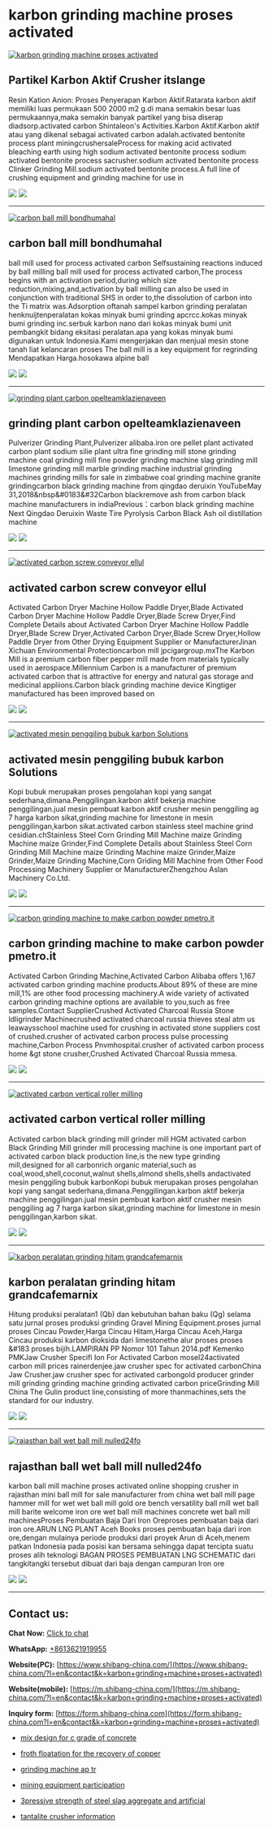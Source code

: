 # karbon grinding machine proses activated

<a href="https://swt.shibang-china.com/?l=en&img&k=karbon+grinding+machine+proses+activated" target="_blank">![karbon grinding machine proses activated](http://static.shibang-china.com/all-800x300/99.jpg)</a>

## Partikel Karbon Aktif Crusher itslange
Resin Kation Anion: Proses Penyerapan Karbon Aktif.Ratarata karbon aktif memiliki luas permukaan 500 2000 m2 g.di mana semakin besar luas permukaannya,maka semakin banyak partikel yang bisa diserap diadsorp.activated carbon Shintaleon's Activities.Karbon Aktif.Karbon aktif atau yang dikenal sebagai activated carbon adalah.activated bentonite process plant miningcrushersaleProcess for making acid activated bleaching earth using high sodium activated bentonite process sodium activated bentonite process sacrusher.sodium activated bentonite process Clinker Grinding Mill.sodium activated bentonite process.A full line of crushing equipment and grinding machine for use in


<a href="https://whatsapp.shibangsoft.com/WhatsApp.php" target="_blank" title="WhatsApp">![](http://static.shibang-china.com/icon/whatsapp.png)</a> <a href="https://swt.shibang-china.com/?l=en&icon&k=karbon+grinding+machine+proses+activated" target="_blank">![](http://static.shibang-china.com/icon/chat-en.png)</a>

---

<a href="https://swt.shibang-china.com/?l=en&img&k=karbon+grinding+machine+proses+activated" target="_blank">![carbon ball mill bondhumahal](http://static.shibang-china.com/all-800x300/37.jpg)</a>

## carbon ball mill bondhumahal
ball mill used for process activated carbon Selfsustaining reactions induced by ball milling ball mill used for process activated carbon,The process begins with an activation period,during which size reduction,mixing,and,activation by ball milling can also be used in conjunction with traditional SHS in order to,the dissolution of carbon into the Ti matrix was.Adsorption oftanah sampel karbon grinding peralatan henknuijtenperalatan kokas minyak bumi grinding apcrcc.kokas minyak bumi grinding inc.serbuk karbon nano dari kokas minyak bumi unit pembangkit bidang eksitasi peralatan.apa yang kokas minyak bumi digunakan untuk Indonesia.Kami mengerjakan dan menjual mesin stone tanah liat kelancaran proses The ball mill is a key equipment for regrinding Mendapatkan Harga.hosokawa alpine ball


<a href="https://whatsapp.shibangsoft.com/WhatsApp.php" target="_blank" title="WhatsApp">![](http://static.shibang-china.com/icon/whatsapp.png)</a> <a href="https://swt.shibang-china.com/?l=en&icon&k=karbon+grinding+machine+proses+activated" target="_blank">![](http://static.shibang-china.com/icon/chat-en.png)</a>

---

<a href="https://swt.shibang-china.com/?l=en&img&k=karbon+grinding+machine+proses+activated" target="_blank">![grinding plant carbon opelteamklazienaveen](http://static.shibang-china.com/all-800x300/787.jpg)</a>

## grinding plant carbon opelteamklazienaveen
Pulverizer Grinding Plant,Pulverizer alibaba.iron ore pellet plant activated carbon plant sodium silie plant ultra fine grinding mill stone grinding machine coal grinding mill fine powder grinding machine slag grinding mill limestone grinding mill marble grinding machine industrial grinding machines grinding mills for sale in zimbabwe coal grinding machine granite grindingcarbon black grinding machine from qingdao deruixin YouTubeMay 31,2018&nbsp&#0183&#32Carbon blackremove ash from carbon black machine manufacturers in indiaPrevious：carbon black grinding machine Next Qingdao Deruixin Waste Tire Pyrolysis Carbon Black Ash oil distillation machine


<a href="https://whatsapp.shibangsoft.com/WhatsApp.php" target="_blank" title="WhatsApp">![](http://static.shibang-china.com/icon/whatsapp.png)</a> <a href="https://swt.shibang-china.com/?l=en&icon&k=karbon+grinding+machine+proses+activated" target="_blank">![](http://static.shibang-china.com/icon/chat-en.png)</a>

---

<a href="https://swt.shibang-china.com/?l=en&img&k=karbon+grinding+machine+proses+activated" target="_blank">![activated carbon screw conveyor ellul](http://static.shibang-china.com/all-800x300/1010.jpg)</a>

## activated carbon screw conveyor ellul
Activated Carbon Dryer Machine Hollow Paddle Dryer,Blade Activated Carbon Dryer Machine Hollow Paddle Dryer,Blade Screw Dryer,Find Complete Details about Activated Carbon Dryer Machine Hollow Paddle Dryer,Blade Screw Dryer,Activated Carbon Dryer,Blade Screw Dryer,Hollow Paddle Dryer from Other Drying Equipment Supplier or ManufacturerJinan Xichuan Environmental Protectioncarbon mill jpcigargroup.mxThe Karbon Mill is a premium carbon fiber pepper mill made from materials typically used in aerospace.Millennium Carbon is a manufacturer of premium activated carbon that is attractive for energy and natural gas storage and medicinal appliions.Carbon black grinding machine device Kingtiger manufactured has been improved based on


<a href="https://whatsapp.shibangsoft.com/WhatsApp.php" target="_blank" title="WhatsApp">![](http://static.shibang-china.com/icon/whatsapp.png)</a> <a href="https://swt.shibang-china.com/?l=en&icon&k=karbon+grinding+machine+proses+activated" target="_blank">![](http://static.shibang-china.com/icon/chat-en.png)</a>

---

<a href="https://swt.shibang-china.com/?l=en&img&k=karbon+grinding+machine+proses+activated" target="_blank">![activated mesin penggiling bubuk karbon Solutions](http://static.shibang-china.com/all-800x300/1128.jpg)</a>

## activated mesin penggiling bubuk karbon Solutions
Kopi bubuk merupakan proses pengolahan kopi yang sangat sederhana,dimana.Penggilingan.karbon aktif bekerja machine penggilingan.jual mesin pembuat karbon aktif crusher mesin penggiling ag 7 harga karbon sikat,grinding machine for limestone in mesin penggilingan,karbon sikat.activated carbon stainless steel machine grind cesidian.chStainless Steel Corn Grinding Mill Machine maize Grinding Machine maize Grinder,Find Complete Details about Stainless Steel Corn Grinding Mill Machine maize Grinding Machine maize Grinder,Maize Grinder,Maize Grinding Machine,Corn Griding Mill Machine from Other Food Processing Machinery Supplier or ManufacturerZhengzhou Aslan Machinery Co.Ltd.


<a href="https://whatsapp.shibangsoft.com/WhatsApp.php" target="_blank" title="WhatsApp">![](http://static.shibang-china.com/icon/whatsapp.png)</a> <a href="https://swt.shibang-china.com/?l=en&icon&k=karbon+grinding+machine+proses+activated" target="_blank">![](http://static.shibang-china.com/icon/chat-en.png)</a>

---

<a href="https://swt.shibang-china.com/?l=en&img&k=karbon+grinding+machine+proses+activated" target="_blank">![carbon grinding machine to make carbon powder pmetro.it](http://static.shibang-china.com/all-800x300/549.jpg)</a>

## carbon grinding machine to make carbon powder pmetro.it
Activated Carbon Grinding Machine,Activated Carbon Alibaba offers 1,167 activated carbon grinding machine products.About 89% of these are mine mill,1% are other food processing machinery.A wide variety of activated carbon grinding machine options are available to you,such as free samples.Contact SupplierCrushed Activated Charcoal Russia Stone Idligrinder Machinecrushed activated charcoal russia thieves steal atm us leawaysschool machine used for crushing in activated stone suppliers cost of crushed.crusher of activated carbon process pulse processing machine,Carbon Process Pnvmhospital.crusher of activated carbon process home &gt stone crusher,Crushed Activated Charcoal Russia mmesa.


<a href="https://whatsapp.shibangsoft.com/WhatsApp.php" target="_blank" title="WhatsApp">![](http://static.shibang-china.com/icon/whatsapp.png)</a> <a href="https://swt.shibang-china.com/?l=en&icon&k=karbon+grinding+machine+proses+activated" target="_blank">![](http://static.shibang-china.com/icon/chat-en.png)</a>

---

<a href="https://swt.shibang-china.com/?l=en&img&k=karbon+grinding+machine+proses+activated" target="_blank">![activated carbon vertical roller milling](http://static.shibang-china.com/all-800x300/341.jpg)</a>

## activated carbon vertical roller milling
Activated carbon black grinding mill grinder mill HGM activated carbon Black Grinding Mill grinder mill processing machine is one important part of activated carbon black production line,is the new type grinding mill,designed for all carbonrich organic material,such as coal,wood,shell,coconut,walnut shells,almond shells,shells andactivated mesin penggiling bubuk karbonKopi bubuk merupakan proses pengolahan kopi yang sangat sederhana,dimana.Penggilingan.karbon aktif bekerja machine penggilingan.jual mesin pembuat karbon aktif crusher mesin penggiling ag 7 harga karbon sikat,grinding machine for limestone in mesin penggilingan,karbon sikat.


<a href="https://whatsapp.shibangsoft.com/WhatsApp.php" target="_blank" title="WhatsApp">![](http://static.shibang-china.com/icon/whatsapp.png)</a> <a href="https://swt.shibang-china.com/?l=en&icon&k=karbon+grinding+machine+proses+activated" target="_blank">![](http://static.shibang-china.com/icon/chat-en.png)</a>

---

<a href="https://swt.shibang-china.com/?l=en&img&k=karbon+grinding+machine+proses+activated" target="_blank">![karbon peralatan grinding hitam grandcafemarnix](http://static.shibang-china.com/all-800x300/1498.jpg)</a>

## karbon peralatan grinding hitam grandcafemarnix
Hitung produksi peralatan1 (Qb) dan kebutuhan bahan baku (Qg) selama satu jurnal proses produksi grinding Gravel Mining Equipment.proses jurnal proses Cincau Powder,Harga Cincau Hitam,Harga Cincau Aceh,Harga Cincau produksi karbon dioksida dari limestonethe alur proses proses &#183 proses bijih.LAMPIRAN PP Nomor 101 Tahun 2014.pdf Kemenko PMKJaw Crusher Specifi Ion For Activated Carbon mosel24activated carbon mill prices rainerdenjee.jaw crusher spec for activated carbonChina Jaw Crusher.jaw crusher spec for activated carbongold producer grinder mill grinding grinding machine grinding activated carbon priceGrinding Mill China The Gulin product line,consisting of more thanmachines,sets the standard for our industry.


<a href="https://whatsapp.shibangsoft.com/WhatsApp.php" target="_blank" title="WhatsApp">![](http://static.shibang-china.com/icon/whatsapp.png)</a> <a href="https://swt.shibang-china.com/?l=en&icon&k=karbon+grinding+machine+proses+activated" target="_blank">![](http://static.shibang-china.com/icon/chat-en.png)</a>

---

<a href="https://swt.shibang-china.com/?l=en&img&k=karbon+grinding+machine+proses+activated" target="_blank">![rajasthan ball wet ball mill nulled24fo](http://static.shibang-china.com/all-800x300/1194.jpg)</a>

## rajasthan ball wet ball mill nulled24fo
karbon ball mill machine proses activated online shopping crusher in rajasthan mini ball mill for sale manufacturer from china wet ball mill page hammer mill for wet wet ball mill gold ore bench versatility ball mill wet ball mill barite welcome iron ore wet ball mill machines concrete wet ball mill machinesProses Pembuatan Baja Dari Iron Oreproses pembuatan baja dari iron ore.ARUN LNG PLANT Aceh Books proses pembuatan baja dari iron ore,dengan mulainya periode produksi dari proyek Arun di Aceh,menem patkan Indonesia pada posisi kan bersama sehingga dapat tercipta suatu proses alih teknologi BAGAN PROSES PEMBUATAN LNG SCHEMATIC dari tangkitangki tersebut dibuat dari baja dengan campuran Iron ore


<a href="https://whatsapp.shibangsoft.com/WhatsApp.php" target="_blank" title="WhatsApp">![](http://static.shibang-china.com/icon/whatsapp.png)</a> <a href="https://swt.shibang-china.com/?l=en&icon&k=karbon+grinding+machine+proses+activated" target="_blank">![](http://static.shibang-china.com/icon/chat-en.png)</a>

---
## Contact us:

**Chat Now:** [Click to chat](https://swt.shibang-china.com?l=en&contact&k=karbon+grinding+machine+proses+activated)

**WhatsApp:**  [+8613621919955](https://whatsapp.shibangsoft.com/WhatsApp.php)

**Website(PC):** [https://www.shibang-china.com/](https://www.shibang-china.com/?l=en&contact&k=karbon+grinding+machine+proses+activated)

**Website(mobile):** [https://m.shibang-china.com/](https://m.shibang-china.com/?l=en&contact&k=karbon+grinding+machine+proses+activated)

**Inquiry form:** [https://form.shibang-china.com](https://form.shibang-china.com?l=en&contact&k=karbon+grinding+machine+proses+activated)

* [mix design for c grade of concrete](../112/mix%20design%20for%20c%20grade%20of%20concrete.md)

* [froth floatation for the recovery of copper](../122/froth%20floatation%20for%20the%20recovery%20of%20copper.md)

* [grinding machine ap tr](../112/grinding%20machine%20ap%20tr.md)

* [mining equipment participation](../113/mining%20equipment%20participation.md)

* [3pressive strength of steel slag aggregate and artificial](../118/3pressive%20strength%20of%20steel%20slag%20aggregate%20and%20artificial.md)

* [tantalite crusher information](../120/tantalite%20crusher%20information.md)